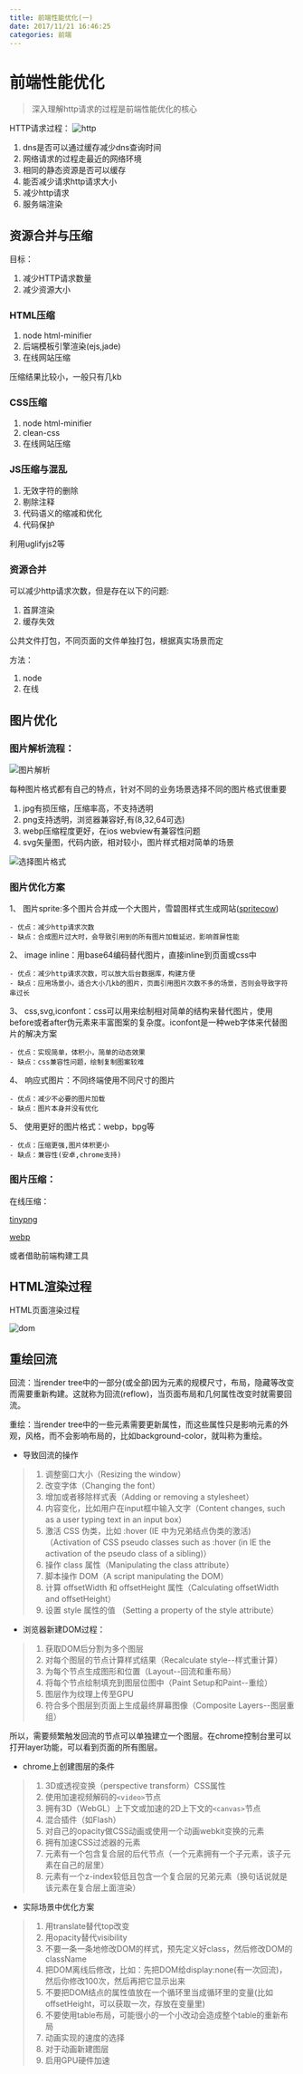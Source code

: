 ```yaml
---
title: 前端性能优化(一)
date: 2017/11/21 16:46:25
categories: 前端
---
```

# 前端性能优化

> 深入理解http请求的过程是前端性能优化的核心

HTTP请求过程：
![http](http://dry-image.test.upcdn.net/http.png)

1. dns是否可以通过缓存减少dns查询时间
1. 网络请求的过程走最近的网络环境
1. 相同的静态资源是否可以缓存
1. 能否减少请求http请求大小
1. 减少http请求
1. 服务端渲染

## 资源合并与压缩
目标：
1. 减少HTTP请求数量
1. 减少资源大小

### HTML压缩

1. node html-minifier
1. 后端模板引擎渲染(ejs,jade)
1. 在线网站压缩

压缩结果比较小，一般只有几kb

### CSS压缩

1. node html-minifier
1. clean-css
1. 在线网站压缩

### JS压缩与混乱

1. 无效字符的删除
1. 剔除注释
1. 代码语义的缩减和优化
1. 代码保护

利用uglifyjs2等

### 资源合并
可以减少http请求次数，但是存在以下的问题:
1. 首屏渲染
1. 缓存失效

公共文件打包，不同页面的文件单独打包，根据真实场景而定

方法：
1. node
1. 在线

## 图片优化

### 图片解析流程：
![图片解析](http://dry-image.test.upcdn.net/imageAnalysis.png)

每种图片格式都有自己的特点，针对不同的业务场景选择不同的图片格式很重要

1. jpg有损压缩，压缩率高，不支持透明
1. png支持透明，浏览器兼容好,有(8,32,64可选)
1. webp压缩程度更好，在ios webview有兼容性问题 
1. svg矢量图，代码内嵌，相对较小，图片样式相对简单的场景

![选择图片格式](http://dry-image.test.upcdn.net/choosePic.png)


### 图片优化方案

1、 图片sprite:多个图片合并成一个大图片，雪碧图样式生成网站([spritecow](http://www.spritecow.com/))

    - 优点：减少http请求次数
    - 缺点：合成图片过大时，会导致引用到的所有图片加载延迟，影响首屏性能

2、 image inline：用base64编码替代图片，直接inline到页面或css中

    - 优点：减少http请求次数，可以放大后台数据库，构建方便
    - 缺点：应用场景小，适合大小几kb的图片，页面引用图片次数不多的场景，否则会导致字符串过长

3、 css,svg,iconfont：css可以用来绘制相对简单的结构来替代图片，使用before或者after伪元素来丰富图案的复杂度。iconfont是一种web字体来代替图片的解决方案

    - 优点：实现简单，体积小，简单的动态效果
    - 缺点：css兼容性问题，绘制复制图案较难

4、 响应式图片：不同终端使用不同尺寸的图片

    - 优点：减少不必要的图片加载
    - 缺点：图片本身并没有优化

5、 使用更好的图片格式：webp，bpg等

    - 优点：压缩更强,图片体积更小
    - 缺点：兼容性(安卓,chrome支持)

### 图片压缩：

在线压缩：

[tinypng](https://tinypng.com/)

[webp](https://www.upyun.com/webp)

或者借助前端构建工具

## HTML渲染过程

HTML页面渲染过程

![dom](http://dry-image.test.upcdn.net/dom.png)

## 重绘回流

回流：当render tree中的一部分(或全部)因为元素的规模尺寸，布局，隐藏等改变而需要重新构建。这就称为回流(reflow)，当页面布局和几何属性改变时就需要回流。

重绘：当render tree中的一些元素需要更新属性，而这些属性只是影响元素的外观，风格，而不会影响布局的，比如background-color，就叫称为重绘。
- 导致回流的操作
>1. 调整窗口大小（Resizing the window）
>1. 改变字体（Changing the font）
>1. 增加或者移除样式表（Adding or removing a stylesheet）
>1. 内容变化，比如用户在input框中输入文字（Content changes, such as a user typing text in an input box）
>1. 激活 CSS 伪类，比如 :hover (IE 中为兄弟结点伪类的激活)（Activation of CSS pseudo classes such as :hover (in IE the activation of the pseudo class of a sibling)）
>1. 操作 class 属性（Manipulating the class attribute）
>1. 脚本操作 DOM（A script manipulating the DOM）
>1. 计算 offsetWidth 和 offsetHeight 属性（Calculating offsetWidth and offsetHeight）
>1. 设置 style 属性的值 （Setting a property of the style attribute）

- 浏览器新建DOM过程：
>1. 获取DOM后分割为多个图层
>1. 对每个图层的节点计算样式结果（Recalculate style--样式重计算）
>1. 为每个节点生成图形和位置（Layout--回流和重布局）
>1. 将每个节点绘制填充到图层位图中（Paint Setup和Paint--重绘）
>1. 图层作为纹理上传至GPU
>1. 符合多个图层到页面上生成最终屏幕图像（Composite Layers--图层重组）

所以，需要频繁触发回流的节点可以单独建立一个图层。在chrome控制台里可以打开layer功能，可以看到页面的所有图层。

- chrome上创建图层的条件
>1. 3D或透视变换（perspective transform）CSS属性
>1. 使用加速视频解码的`<video>`节点
>1. 拥有3D（WebGL）上下文或加速的2D上下文的`<canvas>`节点
>1. 混合插件（如Flash）
>1. 对自己的opacity做CSS动画或使用一个动画webkit变换的元素
>1. 拥有加速CSS过滤器的元素
>1. 元素有一个包含复合层的后代节点（一个元素拥有一个子元素，该子元素在自己的层里）
>1. 元素有一个z-index较低且包含一个复合层的兄弟元素（换句话说就是该元素在复合层上面渲染）

- 实际场景中优化方案
>1. 用translate替代top改变
>1. 用opacity替代visibility
>1. 不要一条一条地修改DOM的样式，预先定义好class，然后修改DOM的className
>1. 把DOM离线后修改，比如：先把DOM给display:none(有一次回流)，然后你修改100次，然后再把它显示出来
>1. 不要把DOM结点的属性值放在一个循环里当成循环里的变量(比如offsetHeight，可以获取一次，存放在变量里)
>1. 不要使用table布局，可能很小的一个小改动会造成整个table的重新布局
>1. 动画实现的速度的选择
>1. 对于动画新建图层
>1. 启用GPU硬件加速

